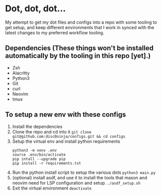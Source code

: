# Dot, dot, dot...
My attempt to get my dot files and configs into a repo with some tooling to get setup,
and keep different environments that I work in synced with the latest changes to my 
preferred workflow tooling.

## Dependencies (These things won't be installed automatically by the tooling in this repo [yet].)
- Zsh
- Alacritty
- Python3
- Git
- curl
- Neovim
- tmux


## To setup a new env with these configs
1. Install the dependencies
2. Clone the repo and cd into it `git clone git@github.com:disc0ninja/configs.git && cd configs`
3. Setup the virtual env and install python requirements
    ```
    python3 -m venv .env
    source .env/bin/activate
    pip intall --upgrade pip
    pip install -r requirements.txt
    ```
4. Run the python install script to setup the various dots `python3 main.py`
5. (optional) install asdf, and use it to install the tools that
mason and neovim need for LSP configuration and setup. `./asdf_setup.sh`
6. Exit the virtual environment `deactivate`
